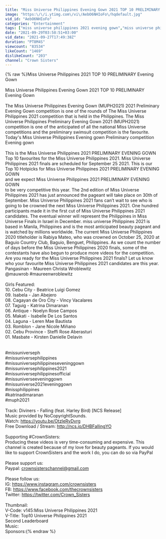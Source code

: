 ```yaml
---
title: "Miss Universe Philippines Evening Gown 2021 TOP 10 PRELIMINARY Evening Gown"
image: "https:\/\/i.ytimg.com\/vi\/AebO6NHIoFo\/hqdefault.jpg"
vid_id: "AebO6NHIoFo"
categories: "Entertainment"
tags: ["miss universe philippines 2021 evening gown","miss universe philippines evening gown","miss universe philippines 2021 preliminary evening gown"]
date: "2021-09-29T03:58:51+03:00"
vid_date: "2021-09-27T17:49:38Z"
duration: "PT8M4S"
viewcount: "83534"
likeCount: "1469"
dislikeCount: "203"
channel: "Crown Sisters"
---
```

{% raw %}Miss Universe Philippines 2021 TOP 10 PRELIMINARY Evening Gown<br /><br />Miss Universe Philippines Evening Gown 2021 TOP 10 PRELIMINARY Evening Gown<br /><br />The Miss Universe Philippines Evening Gown (MUPH2021) 2021 Preliminary Evening Gown competition is one of the rounds of The Miss Universe Philippines 2021 competition that is held in the Philippines. The Miss Universe Philippines Preliminary Evening Gown 2021 (MUPH2021) competition is one of the anticipated of all the national Miss Universe competitions and the preliminary swimsuit competition is the favourite. Today's Miss Universe Philippines Evening gown  Preliminary competition Evening gown <br /><br />This is the Miss Universe Philippines 2021 PRELIMINARY EVENING GOWN<br />Top 10 favourites for the Miss Universe Philippines 2021.  Miss Universe Philippines 2021 finals are scheduled for September 25 2021. This is our Top 10 Hotpicks for Miss Universe Philippines 2021 PRELIMINARY EVENING GOWN<br />and we expect Miss Universe Philippines 2021 PRELIMINARY EVENING GOWN<br />to be very competitive this year. The 2nd edition of Miss Universe Philippines 2021 has just announced the pageant will take place on 30th of September. Miss Universe Philippines 2021 fans can’t wait to see who is going to be crowned the next Miss Universe Philippines 2021. One hundred participants made it in the first cut of Miss Universe Philippines 2021 candidates.  The eventual winner will represent the Philippines in Miss Universe Finals in Israel in December.  miss universe Philippines 2021 is based in Manila, Philippines and is the most anticipated beauty pageant and is watched by millions worldwide. The current Miss Universe Philippines 2020 titleholder is Rabiya Mateo, who was crowned on October 25, 2020 at Baguio Country Club, Baguio, Benguet, Philippines.  As we count the number of days before the Miss Universe Philippines 2020 finals, some of the contestants have also begun to produce more videos for the competition. Are you ready for the Miss Universe Philippines 2021 finals?  Let us know who your favourite Miss Universe Philippines 2021 candidates are this year. <br />Pangasinan - Maureen Christa Wroblewitz <br />@mauwrob #maureenwroblewitz<br /><br />Girls Featured: <br />10. Cebu City - Beatrice Luigi Gomez<br />09. Isabela - Jan Abejero<br />08. Cagayan de Oro City - Vincy Vacalares<br />07. Taguig - Katrina Dimaranan<br />06. Antique - Noelyn Rose Campos<br />05. Makati - Isabelle De Los Santos<br />04. Laguna - Leren Mae Bautista<br />03. Romblon - Jane Nicole Miñano<br />02. Cebu Province - Steffi Rose Aberasturi <br />01. Masbate - Kirsten Danielle Delavin<br /><br /><br />#missuniverseph<br />#missuniversephilippines <br />#missuniversephilippineseveninggown<br />#missuniversephilippines2021 <br />#missuniversephilippinesofficial<br />#missuniverseeveninggown<br />#missuniverse2021eveninggown<br />#missphilippines<br />#katrinadimaranan<br />#muph2021<br /><br />Track: Diviners - Falling (feat. Harley Bird) [NCS Release]<br />Music provided by NoCopyrightSounds.<br />Watch: <a rel="nofollow" target="blank" href="https://youtu.be/OtzIeRvDvrg​">https://youtu.be/OtzIeRvDvrg​</a><br />Free Download / Stream: <a rel="nofollow" target="blank" href="http://ncs.io/DHBFallingYO">http://ncs.io/DHBFallingYO</a><br /><br />Supporting #CrownSisters:<br />Producing these videos is very time-consuming and expensive. This channel is created because of my love for beauty pageants. If you would like to support CrownSisters and the work I do, you can do so via PayPal<br /><br />Please support us:<br />Paypal: crownsisterschannel@gmail.com<br /><br />Please follow us:<br />IG: <a rel="nofollow" target="blank" href="https://www.instagram.com/crownsisters">https://www.instagram.com/crownsisters</a><br />FB: <a rel="nofollow" target="blank" href="https://www.facebook.com/thecrownsisters">https://www.facebook.com/thecrownsisters</a><br />Twitter: <a rel="nofollow" target="blank" href="https://twitter.com/Crown_Sisters">https://twitter.com/Crown_Sisters</a><br /><br />Thumbnail: <br />V-Code: v145:Miss Universe Philippines 2021<br />V-Title: Top10 Universe Philippines 2021<br />Second Leaderboard<br />Music: <br />Sponsors:{% endraw %}
